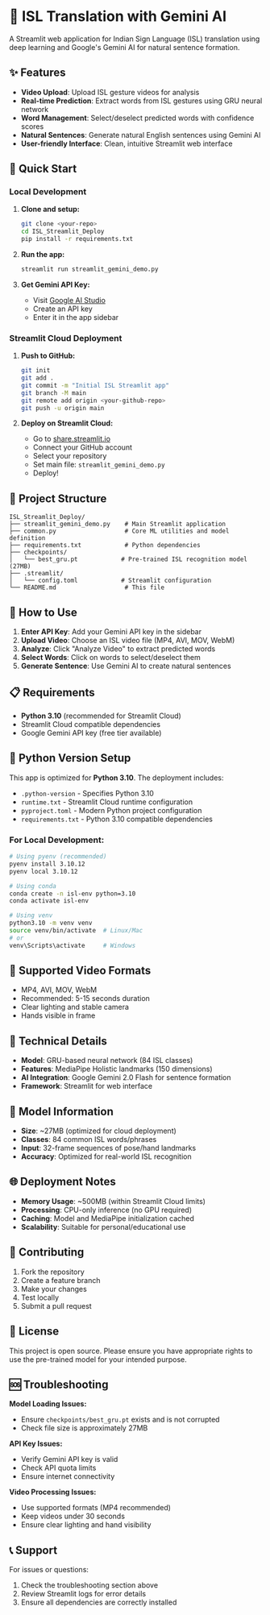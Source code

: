 # 🤟 ISL Translation with Gemini AI

A Streamlit web application for Indian Sign Language (ISL) translation using deep learning and Google's Gemini AI for natural sentence formation.

## ✨ Features

- **Video Upload**: Upload ISL gesture videos for analysis
- **Real-time Prediction**: Extract words from ISL gestures using GRU neural network
- **Word Management**: Select/deselect predicted words with confidence scores
- **Natural Sentences**: Generate natural English sentences using Gemini AI
- **User-friendly Interface**: Clean, intuitive Streamlit web interface

## 🚀 Quick Start

### Local Development

1. **Clone and setup:**
   ```bash
   git clone <your-repo>
   cd ISL_Streamlit_Deploy
   pip install -r requirements.txt
   ```

2. **Run the app:**
   ```bash
   streamlit run streamlit_gemini_demo.py
   ```

3. **Get Gemini API Key:**
   - Visit [Google AI Studio](https://makersuite.google.com/app/apikey)
   - Create an API key
   - Enter it in the app sidebar

### Streamlit Cloud Deployment

1. **Push to GitHub:**
   ```bash
   git init
   git add .
   git commit -m "Initial ISL Streamlit app"
   git branch -M main
   git remote add origin <your-github-repo>
   git push -u origin main
   ```

2. **Deploy on Streamlit Cloud:**
   - Go to [share.streamlit.io](https://share.streamlit.io)
   - Connect your GitHub account
   - Select your repository
   - Set main file: `streamlit_gemini_demo.py`
   - Deploy!

## 📁 Project Structure

```
ISL_Streamlit_Deploy/
├── streamlit_gemini_demo.py    # Main Streamlit application
├── common.py                   # Core ML utilities and model definition
├── requirements.txt            # Python dependencies
├── checkpoints/
│   └── best_gru.pt            # Pre-trained ISL recognition model (27MB)
├── .streamlit/
│   └── config.toml            # Streamlit configuration
└── README.md                   # This file
```

## 🎯 How to Use

1. **Enter API Key**: Add your Gemini API key in the sidebar
2. **Upload Video**: Choose an ISL video file (MP4, AVI, MOV, WebM)
3. **Analyze**: Click "Analyze Video" to extract predicted words
4. **Select Words**: Click on words to select/deselect them
5. **Generate Sentence**: Use Gemini AI to create natural sentences

## 📋 Requirements

- **Python 3.10** (recommended for Streamlit Cloud)
- Streamlit Cloud compatible dependencies
- Google Gemini API key (free tier available)

## 🐍 Python Version Setup

This app is optimized for **Python 3.10**. The deployment includes:

- `.python-version` - Specifies Python 3.10
- `runtime.txt` - Streamlit Cloud runtime configuration  
- `pyproject.toml` - Modern Python project configuration
- `requirements.txt` - Python 3.10 compatible dependencies

### For Local Development:
```bash
# Using pyenv (recommended)
pyenv install 3.10.12
pyenv local 3.10.12

# Using conda
conda create -n isl-env python=3.10
conda activate isl-env

# Using venv
python3.10 -m venv venv
source venv/bin/activate  # Linux/Mac
# or
venv\Scripts\activate     # Windows
```

## 🎥 Supported Video Formats

- MP4, AVI, MOV, WebM
- Recommended: 5-15 seconds duration
- Clear lighting and stable camera
- Hands visible in frame

## 🔧 Technical Details

- **Model**: GRU-based neural network (84 ISL classes)
- **Features**: MediaPipe Holistic landmarks (150 dimensions)
- **AI Integration**: Google Gemini 2.0 Flash for sentence formation
- **Framework**: Streamlit for web interface

## 📝 Model Information

- **Size**: ~27MB (optimized for cloud deployment)
- **Classes**: 84 common ISL words/phrases
- **Input**: 32-frame sequences of pose/hand landmarks
- **Accuracy**: Optimized for real-world ISL recognition

## 🌐 Deployment Notes

- **Memory Usage**: ~500MB (within Streamlit Cloud limits)
- **Processing**: CPU-only inference (no GPU required)
- **Caching**: Model and MediaPipe initialization cached
- **Scalability**: Suitable for personal/educational use

## 🤝 Contributing

1. Fork the repository
2. Create a feature branch
3. Make your changes
4. Test locally
5. Submit a pull request

## 📄 License

This project is open source. Please ensure you have appropriate rights to use the pre-trained model for your intended purpose.

## 🆘 Troubleshooting

**Model Loading Issues:**
- Ensure `checkpoints/best_gru.pt` exists and is not corrupted
- Check file size is approximately 27MB

**API Key Issues:**
- Verify Gemini API key is valid
- Check API quota limits
- Ensure internet connectivity

**Video Processing Issues:**
- Use supported formats (MP4 recommended)
- Keep videos under 30 seconds
- Ensure clear lighting and hand visibility

## 📞 Support

For issues or questions:
1. Check the troubleshooting section above
2. Review Streamlit logs for error details
3. Ensure all dependencies are correctly installed